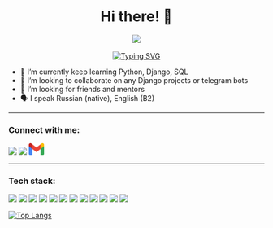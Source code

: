 <h1 align="center">Hi there! 👋</h1>
<p align="center">
  <a href="https://t.me/philobeat"><img src="img/AV_github_banner copy.png" width="400"></a>
</p>
<p align="center">
  <a href="https://git.io/typing-svg"><img src="https://readme-typing-svg.demolab.com?font=Fira+Code&pause=1000&width=435&lines=Python+backend+developer" alt="Typing SVG" /></a>
</p>

- 🌱 I’m currently keep learning Python, Django, SQL
- 👯 I’m looking to collaborate on any Django projects or telegram bots
- 🤔 I’m looking for friends and mentors
- 🗣️ I speak Russian (native), English (B2)

***

<h3>Connect with me:</h3>
<a href="https://t.me/philobeat"><img src="img/telegram.png" width="30"></a>
<a href="https://www.linkedin.com/in/andrey-vasilev-949722255/"><img src="img/LinkedIn.png" width="30"></a>
<a href="mailto:philobeat@gmail.com"><img src="img/Gmail_icon_(2020).svg.png" width="30"></a>

***

<h3>Tech stack:</h3>
<p align="left">
<img src="img/python.png" width="30"></a>
<img src="img/dj.png" width="30"></a>
<img src="img/SQLite.png" width="30"></a>
<img src="img/HTML5.png" width="30"></a>
<img src="img/Linux.png" width="30"></a>
<img src="img/nginx.png" width="30"></a>
<img src="img/Markdown.png" width="30"></a>
<img src="img/Bash.png" width="30"></a>
<img src="img/git.png" width="30"></a>
<img src="img/Photoshop.png" width="30"></a>
<img src="img/vscode.png" width="30"></a>
<img src="img/pycharm.png" width="30"></a>
</p>

[![Top Langs](https://github-readme-stats.vercel.app/api/top-langs/?username=anuraghazra&layout=compact)](https://github.com/anuraghazra/github-readme-stats)
